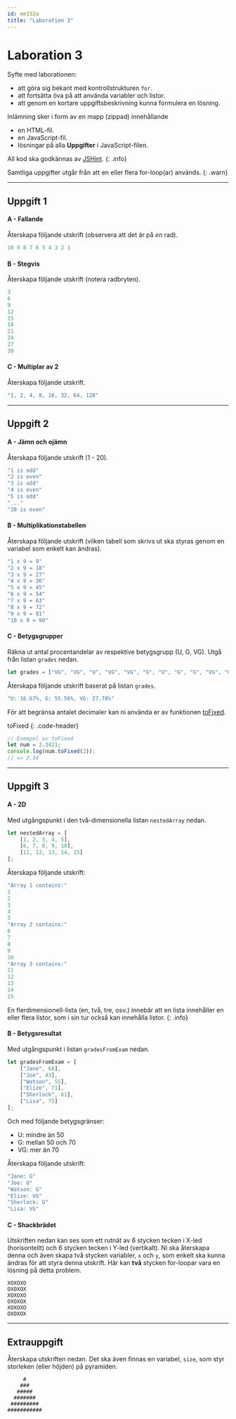 ```yaml
---
id: me152a
title: "Laboration 3"
---
```


# Laboration 3

Syfte med laborationen:

* att göra sig bekant med kontrollstrukturen `for`.
* att fortsätta öva på att använda variabler och listor.
* att genom en kortare uppgiftsbeskrivning kunna formulera en lösning.

Inlämning sker i form av en mapp (zippad) innehållande

* en HTML-fil.
* en JavaScript-fil.
* lösningar på alla **Uppgifter**  i JavaScript-filen.

All kod ska godkännas av [JSHint](https://jshint.com/).
{: .info}

Samtliga uppgifter utgår från att en eller flera for-loop(ar) används.
{: .warn}

---

## Uppgift 1

#### A - Fallande

Återskapa följande utskrift (observera att det är på *en* rad).

``` js
10 9 8 7 6 5 4 3 2 1
```

#### B - Stegvis

Återskapa följande utskrift (notera radbryten).

``` js
3
6
9
12
15
18
21
24
27
30
```

#### C - Multiplar av 2

Återskapa följande utskrift.

``` js
"1, 2, 4, 8, 16, 32, 64, 128"
```

---

## Uppgift 2

#### A - Jämn och ojämn

Återskapa följande utskrift (1 - 20).

``` js
"1 is odd"
"2 is even"
"3 is odd"
"4 is even"
"5 is odd"
"..."
"20 is even"
```

#### B - Multiplikationstabellen

Återskapa följande utskrift (vilken tabell som skrivs ut ska styras genom en variabel som enkelt kan ändras).

``` js
"1 x 9 = 9"
"2 x 9 = 18"
"3 x 9 = 27"
"4 x 9 = 36"
"5 x 9 = 45"
"6 x 9 = 54"
"7 x 9 = 63"
"8 x 9 = 72"
"9 x 9 = 81"
"10 x 9 = 90"
```

#### C - Betygsgrupper

Räkna ut antal procentandelar av respektive betygsgrupp (U, G, VG). Utgå från listan `grades` nedan.

``` js
let grades = ["VG", "VG", "U", "VG", "VG", "G", "U", "G", "G", "VG", "G", "G", "G", "U", "G", "G", "G", "G"];
```

Återskapa följande utskrift baserat på listan `grades`.

``` js
"U: 16.67%, G: 55.56%, VG: 27.78%"
```

För att begränsa antalet decimaler kan ni använda er av funktionen [toFixed](https://developer.mozilla.org/en-US/docs/Web/JavaScript/Reference/Global_Objects/Number/toFixed).

toFixed
{: .code-header}

``` js
// Exempel av toFixed
let num = 2.3421;
console.log(num.toFixed(2));
// => 2.34
```

---

## Uppgift 3

#### A - 2D

Med utgångspunkt i den två-dimensionella listan `nestedArray` nedan.

``` js
let nestedArray = [
    [1, 2, 3, 4, 5],
    [6, 7, 8, 9, 10],
    [11, 12, 13, 14, 15]
];
```

Återskapa följande utskrift:

``` js
"Array 1 contains:"
1
2
3
4
5
"Array 2 contains:"
6
7
8
9
10
"Array 3 contains:"
11
12
13
14
15
```

En flerdimensionell-lista (en, två, tre, osv.) innebär att en lista innehåller en eller flera listor, som i sin tur också kan innehålla listor.
{: .info}

#### B - Betygsresultat

Med utgångspunkt i listan `gradesFromExam` nedan.

``` js
let gradesFromExam = [
    ["Jane", 68],
    ["Joe", 43],
    ["Watson", 55],
    ["Elize", 71],
    ["Sherlock", 61],
    ["Lisa", 75]
];
```


Och med följande betygsgränser:

* U: mindre än 50
* G: mellan 50 och 70
* VG: mer än 70

Återskapa följande utskrift:

``` js
"Jane: G"
"Joe: U"
"Watson: G"
"Elize: VG"
"Sherlock: G"
"Lisa: VG"
```

#### C - Shackbrädet

Utskriften nedan kan ses som ett rutnät av 6 stycken tecken i X-led (horisontellt) och 6 stycken tecken i Y-led (vertikalt). Ni ska återskapa denna och även skapa två stycken variabler, `x` och `y`, som enkelt ska kunna ändras för att styra denna utskrift. Här kan **två** stycken for-loopar vara en lösning på detta problem.

```
XOXOXO
OXOXOX
XOXOXO
OXOXOX
XOXOXO
OXOXOX
```

---

## Extrauppgift

Återskapa utskriften nedan. Det ska även finnas en variabel, `size`, som styr storleken (eller höjden) på pyramiden.

```
     #
    ###
   #####
  #######
 #########
###########
```
